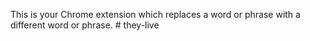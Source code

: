 This is your Chrome extension which replaces a word or phrase with a different word or phrase. # they-live

